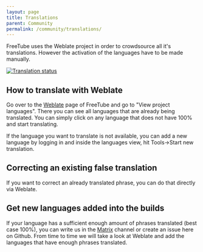 ```yaml
---
layout: page
title: Translations
parent: Community
permalink: /community/translations/
---
```


FreeTube uses the Weblate project in order to crowdsource all it's translations. However the activation of the languages have to be made manually.

<a href="https://hosted.weblate.org/engage/free-tube/">
<img src="https://hosted.weblate.org/widgets/free-tube/-/translations/287x66-grey.png" alt="Translation status" />
</a>

## How to translate with Weblate

Go over to the [Weblate](https://hosted.weblate.org/engage/free-tube/) page of FreeTube and go to "View project languages".
There you can see all languages that are already being translated. You can simply click on any language that does not have 100% and start translating.

If the language you want to translate is not available, you can add a new language by logging in and inside the languages view, hit Tools->Start new translation.

## Correcting an existing false translation

If you want to correct an already translated phrase, you can do that directly via Weblate.

## Get new languages added into the builds

If your language has a sufficient enough amount of phrases translated (best case 100%), you can write us in the [Matrix](https://matrix.to/#/+freetube:matrix.org) channel or create an issue here on Github. From time to time we will take a look at Weblate and add the languages that have enough phrases translated.
